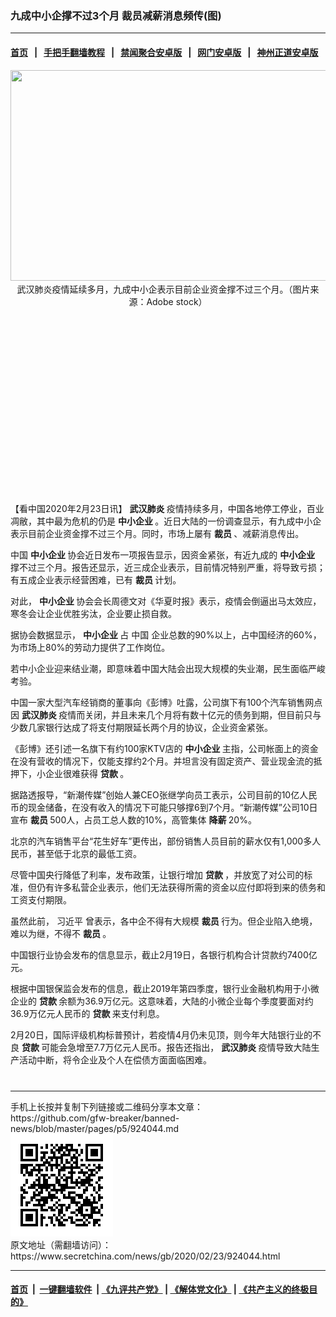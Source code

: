 ### 九成中小企撑不过3个月 裁员减薪消息频传(图)
------------------------

#### [首页](https://github.com/gfw-breaker/banned-news/blob/master/README.md) &nbsp;&nbsp;|&nbsp;&nbsp; [手把手翻墙教程](https://github.com/gfw-breaker/guides/wiki) &nbsp;&nbsp;|&nbsp;&nbsp; [禁闻聚合安卓版](https://github.com/gfw-breaker/bn-android) &nbsp;&nbsp;|&nbsp;&nbsp; [网门安卓版](https://github.com/oGate2/oGate) &nbsp;&nbsp;|&nbsp;&nbsp; [神州正道安卓版](https://github.com/SzzdOgate/update) 



<div class="article_right" style="fone-color:#000">
 <p style="text-align:center">
  <img alt="" src="//img3.secretchina.com/pic/2019/12-28/p2591941a816081377-ss.jpg" style="height:337px; width:600px"/>
  <br>
   武汉肺炎疫情延续多月，九成中小企表示目前企业资金撑不过三个月。（图片来源：Adobe stock）
   <span id="hideid" name="hideid" style="color:red;display:none;">
    <span href="https://www.secretchina.com">
    </span>
   </span>
  </br>
 </p>
 <div id="txt-mid1-t21-2017">
  <ins class="adsbygoogle" data-ad-client="ca-pub-1276641434651360" data-ad-slot="2451032099" style="display:inline-block;width:336px;height:280px">
  </ins>
  <div id="SC-22xxx">
  </div>
 </div>
 <p>
  【看中国2020年2月23日讯】
  <strong>
   <span href="https://www.secretchina.com/news/gb/tag/武汉肺炎" target="_blank">
    武汉肺炎
   </span>
  </strong>
  疫情持续多月，中国各地停工停业，百业凋敝，其中最为危机的仍是
  <strong>
   中小企业
  </strong>
  。近日大陆的一份调查显示，有九成中小企表示目前企业资金撑不过三个月。同时，市场上屡有
  <strong>
   裁员
  </strong>
  、减薪消息传出。
  <span id="hideid" name="hideid" style="color:red;display:none;">
   <span href="https://www.secretchina.com">
   </span>
  </span>
 </p>
 <p>
  中国
  <strong>
   中小企业
  </strong>
  协会近日发布一项报告显示，因资金紧张，有近九成的
  <span href="https://zh.wikipedia.org/wiki/中小型企业" target="_blank">
   <strong>
    中小企业
   </strong>
  </span>
  撑不过三个月。报告还显示，近三成企业表示，目前情况特别严重，将导致亏损；有五成企业表示经营困难，已有
  <span href="https://zh.wikipedia.org/wiki/裁员" target="_blank">
   <strong>
    裁员
   </strong>
  </span>
  计划。
 </p>
 <p>
  对此，
  <strong>
   <span href="https://www.secretchina.com/news/gb/tag/中小企业" target="_blank">
    中小企业
   </span>
  </strong>
  协会会长周德文对《华夏时报》表示，疫情会倒逼出马太效应，寒冬会让企业优胜劣汰，企业要止损自救。
 </p>
 <p>
  据协会数据显示，
  <strong>
   中小企业
  </strong>
  占
  <span href="https://www.secretchina.com" target="_blank">
   中国
  </span>
  企业总数的90%以上，占中国经济的60%，为市场上80%的劳动力提供了工作岗位。
 </p>
 <p>
  若中小企业迎来结业潮，即意味着中国大陆会出现大规模的失业潮，民生面临严峻考验。
 </p>
 <p>
  中国一家大型汽车经销商的董事向《彭博》吐露，公司旗下有100个汽车销售网点因
  <strong>
   <span href="https://zh.wikipedia.org/wiki/2019冠状病毒病" target="_blank">
    武汉肺炎
   </span>
  </strong>
  疫情而关闭，并且未来几个月将有数十亿元的债务到期，但目前只与少数几家银行达成了将支付期限延长两个月的协议，企业资金紧张。
 </p>
 <p>
  《彭博》还引述一名旗下有约100家KTV店的
  <strong>
   中小企业
  </strong>
  主指，公司帐面上的资金在没有营收的情况下，仅能支撑约2个月。并坦言没有固定资产、营业现金流的抵押下，小企业很难获得
  <span href="https://zh.wikipedia.org/wiki/借贷" target="_blank">
   <strong>
    贷款
   </strong>
  </span>
  。
 </p>
 <p>
  据路透报导，“新潮传媒”创始人兼CEO张继学向员工表示，公司目前的10亿人民币的现金储备，在没有收入的情况下可能只够撑6到7个月。“新潮传媒”公司10日宣布
  <strong>
   <span href="https://www.secretchina.com/news/gb/tag/裁员" target="_blank">
    裁员
   </span>
  </strong>
  500人，占员工总人数的10%，高管集体
  <strong>
   降薪
  </strong>
  20%。
 </p>
 <p>
  北京的汽车销售平台“花生好车”更传出，部份销售人员目前的薪水仅有1,000多人民币，甚至低于北京的最低工资。
 </p>
 <p>
  尽管中国央行降低了利率，发布政策，让银行增加
  <strong>
   <span href="https://www.secretchina.com/news/gb/tag/贷款" target="_blank">
    贷款
   </span>
  </strong>
  ，并放宽了对公司的标准，但仍有许多私营企业表示，他们无法获得所需的资金以应付即将到来的债务和工资支付期限。
 </p>
 <p>
  虽然此前，
  <span href="https://www.secretchina.com/news/gb/tag/习近平" target="_blank">
   习近平
  </span>
  曾表示，各中企不得有大规模
  <strong>
   裁员
  </strong>
  行为。但企业陷入绝境，难以为继，不得不
  <strong>
   裁员
  </strong>
  。
 </p>
 <p>
  中国银行业协会发布的信息显示，截止2月19日，各银行机构合计贷款约7400亿元。
 </p>
 <p>
  根据中国银保监会发布的信息，截止2019年第四季度，银行业金融机构用于小微企业的
  <strong>
   贷款
  </strong>
  余额为36.9万亿元。这意味着，大陆的小微企业每个季度要面对约36.9万亿元人民币的
  <strong>
   贷款
  </strong>
  来支付利息。
 </p>
 <p>
  2月20日，国际评级机构标普预计，若疫情4月仍未见顶，则今年大陆银行业的不良
  <strong>
   贷款
  </strong>
  可能会急增至7.7万亿元人民币。报告还指出，
  <strong>
   武汉肺炎
  </strong>
  疫情导致大陆生产活动中断，将令企业及个人在偿债方面面临困难。
  <center>
   <div>
    <div id="txt-mid2-t22-2017" style="display: block;  max-height: 351px;  overflow: hidden;">
     <div id="SC-21xxx">
     </div>
     <ins class="adsbygoogle" data-ad-client="ca-pub-1276641434651360" data-ad-format="auto" data-ad-slot="4301710469" data-full-width-responsive="true" style="display:block">
     </ins>
    </div>
   </div>
  </center>
  <div style="padding-top:12px;">
  </div>
 </p>
</div>

<hr/>
手机上长按并复制下列链接或二维码分享本文章：<br/>
https://github.com/gfw-breaker/banned-news/blob/master/pages/p5/924044.md <br/>
<a href='https://github.com/gfw-breaker/banned-news/blob/master/pages/p5/924044.md'><img src='https://github.com/gfw-breaker/banned-news/blob/master/pages/p5/924044.md.png'/></a> <br/>
原文地址（需翻墙访问）：https://www.secretchina.com/news/gb/2020/02/23/924044.html


------------------------
#### [首页](https://github.com/gfw-breaker/banned-news/blob/master/README.md) &nbsp;|&nbsp; [一键翻墙软件](https://github.com/gfw-breaker/nogfw/blob/master/README.md) &nbsp;| [《九评共产党》](https://github.com/gfw-breaker/9ping.md/blob/master/README.md#九评之一评共产党是什么) | [《解体党文化》](https://github.com/gfw-breaker/jtdwh.md/blob/master/README.md) | [《共产主义的终极目的》](https://github.com/gfw-breaker/gczydzjmd.md/blob/master/README.md)


<img src='http://gfw-breaker.win/banned-news/pages/p5/924044.md' width='0px' height='0px'/>